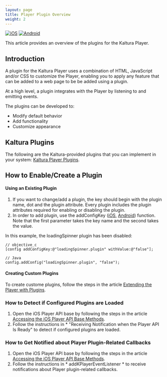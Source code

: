 ```yaml
---
layout: page
title: Player Plugin Overview
weight: 2
---
```


[![iOS](https://img.shields.io/badge/iOS-Supported-green.svg)](https://github.com/kaltura/player-sdk-native-ios)
[![Android](https://img.shields.io/badge/Android-Supported-green.svg)](https://github.com/kaltura/player-sdk-native-ios)

This article provides an overview of the plugins for the Kaltura Player. 

## Introduction
A plugin for the Kaltura Player uses a combination of HTML, JavaScript and/or CSS to customize the Player, enabling you to apply any feature that can be added to a web page to be be added using a plugin.

At a high level, a plugin integrates with the Player by listening to and emitting events.

The plugins can be developed to:

* Modify default behavior
* Add functionality
* Customize appearance

## Kaltura Plugins
The following are the Kaltura-provided plugins that you can implement in your system:
[Kaltura Player Plugins](https://github.com/kaltura/DeveloperPortalDocs/blob/master/documentation/05_Mobile-Video-Player-SDKs/Player-Plugins-in-the-SDK-Supported-plugins.md#sthash.3a8Dft10.dpbs).

## How to Enable/Create a Plugin

#### Using an Existing Plugin

1. If you want to change/add a plugin, the key should begin with the plugin name, dot and the plugin attribute. Every plugin includes the plugin attributes required for enabling or disabling the plugin.
2. In order to add plugin, use the addConfigKey ([iOS](https://github.com/kaltura/player-sdk-native-ios/blob/master/KALTURAPlayerSDK/KPPlayerConfig.h#L57), [Android](https://github.com/kaltura/player-sdk-native-android/blob/master/playerSDK/src/main/java/com/kaltura/playersdk/KPPlayerConfig.java#L86)) function. Note that the first parameter takes the key name and the second takes the value.

In this example, the loadingSpinner plugin has been disabled:

```
// objective_c
[config addConfigKey:@"loadingSpinner.plugin" withValue:@"false"];
```
```
// Java
config.addConfig("loadingSpinner.plugin", "false");
```

#### Creating Custom Plugins

To create custome plugins, follow the steps in the article [Extending the Player with Plugins](https://vpaas.kaltura.com/documentation/media-player/Player-Plugins#sthash.gtmiiI7F.dpbs).

### How to Detect if Configured Plugins are Loaded
1. Open the iOS Player API base by following the steps in the article [Accessing the iOS Player API Base Methods](https://github.com/kaltura/DeveloperPortalDocs/blob/master/documentation/05_Mobile-Video-Player-SDKs/Kaltura-iOS-player-API-Base-Methods.md).
2. Follow the instructions in * "Receiving  Notification when the Player API Is Ready" to detect if configured plugins are loaded.

### How to Get Notified about Player Plugin-Related Callbacks
1. Open the iOS Player API base by following the steps in the article [Accessing the iOS Player API Base Methods](https://github.com/kaltura/DeveloperPortalDocs/blob/master/documentation/05_Mobile-Video-Player-SDKs/Kaltura-iOS-player-API-Base-Methods.md).
2. Follow the instructions in * addKPlayerEventListener * to receive notifications about Player plugin-related callbacks.
